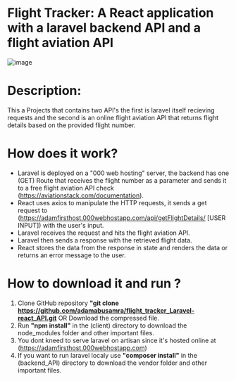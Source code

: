 # Flight Tracker: A React application with a laravel backend API and a flight aviation API
![image](https://user-images.githubusercontent.com/71829303/109085457-61de3000-7712-11eb-9cb3-0c47ab1529a4.png)

# Description:
This a Projects that contains two API's the first is laravel itself recieving requests and the second is an online flight aviation API that returns flight details based on the provided flight number.

# How does it work?
- Laravel is deployed on a "000 web hosting" server, the backend has one (GET) Route that receives the flight number as a parameter and sends it to a free flight aviation API check (https://aviationstack.com/documentation).
- React uses axios to manipulate the HTTP requests, it sends a get request to (https://adamfirsthost.000webhostapp.com/api/getFlightDetails/ [USER INPUT]) with the user's input.
- Laravel receives the request and hits the flight aviation API.
- Laravel then sends a response with the retrieved flight data.
- React stores the data from the response in state and renders the data or returns an error message to the user.

# How to download it and run ?
1. Clone GitHub repository **"git clone https://github.com/adamabusamra/flight_tracker_Laravel-react_API.git** OR Download the compressed file.
2. Run **"npm install"** in the (client) directory to download the node_modules folder and other important files.
3. You dont kneed to serve laravel on artisan since it's hosted online at (https://adamfirsthost.000webhostapp.com)
4. If you want to run laravel localy use **"composer install"** in the (backend_API) directory to download the vendor folder and other important files.
